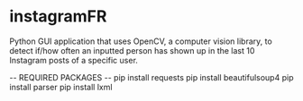 # instagramFR
Python GUI application that uses OpenCV, a computer vision library, to detect if/how often an inputted person has shown up in the last 10 Instagram posts of a specific user. 

-- REQUIRED PACKAGES -- 
pip install requests
pip install beautifulsoup4
pip install parser
pip install lxml
